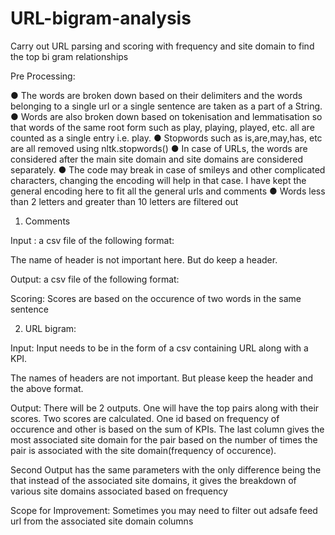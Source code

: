 # URL-bigram-analysis
Carry out URL parsing and scoring with frequency and site domain to find the top bi gram relationships

Pre Processing:

●	The words are broken down based on their delimiters and the words belonging to a single url or a single sentence are taken as a part of a String. 
●	Words are also broken down based on tokenisation and lemmatisation so that words of the same root form such as play, playing, played, etc. all are counted as a single entry i.e. play.
●	Stopwords such as is,are,may,has, etc are all removed using nltk.stopwords()
●	In case of URLs, the words are considered after the main site domain  and site domains are considered separately.
●	The code may break in case of smileys and other complicated characters, changing the encoding will help in that case. I have kept the general encoding here to fit all the general urls and comments
●	Words less than 2 letters and greater than 10 letters are filtered out 

1.	Comments

Input : a csv file of the following format:
 

The name of header is not important here. But do keep a header.

Output: a csv file of the following format:

 

Scoring: Scores are based on the occurence of two words in the same sentence

2. URL bigram:

Input: Input needs to be in the form of a csv containing URL along with a KPI.
 

The names of headers are not important. But please keep the header and the above format. 

Output:
There will be 2 outputs. 
One will have the top pairs along with their scores. Two scores are calculated. One id based on frequency of occurence and other is based on the sum of KPIs. The last column gives the most associated site domain for the pair based on the number of times the pair is associated with the site domain(frequency of occurence).

 

Second Output has the same parameters with the only difference being the that instead of the associated site domains, it gives the breakdown of various site domains associated based on frequency


 


Scope for Improvement: Sometimes you may need to filter out adsafe feed url from the associated site domain columns
